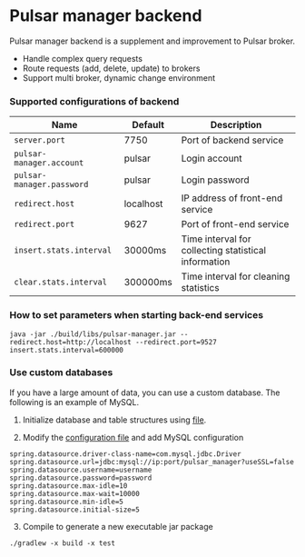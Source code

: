 # Pulsar manager backend

Pulsar manager backend is a supplement and improvement to Pulsar broker.

* Handle complex query requests
* Route requests (add, delete, update) to brokers
* Support multi broker, dynamic change environment

### Supported configurations of backend 

| Name | Default |Description
| ------- | ------- | ------- |
| `server.port` | 7750 | Port of backend service |
| `pulsar-manager.account` | pulsar | Login account |
| `pulsar-manager.password` | pulsar | Login password |
| `redirect.host` | localhost | IP address of front-end service |
| `redirect.port` | 9627 | Port of front-end service |
| `insert.stats.interval` | 30000ms | Time interval for collecting statistical information |
| `clear.stats.interval` | 300000ms | Time interval for cleaning statistics |

### How to set parameters when starting back-end services

```
java -jar ./build/libs/pulsar-manager.jar --redirect.host=http://localhost --redirect.port=9527 insert.stats.interval=600000
```

### Use custom databases

If you have a large amount of data, you can use a custom database. The following is an example of MySQL.   

1. Initialize database and table structures using [file](https://github.com/streamnative/pulsar-manager/tree/master/src/main/resources/META-INF/sql/mysql-schema.sql).

2. Modify the [configuration file](https://github.com/streamnative/pulsar-manager/blob/master/src/main/resources/application.properties) and add MySQL configuration

```
spring.datasource.driver-class-name=com.mysql.jdbc.Driver
spring.datasource.url=jdbc:mysql://ip:port/pulsar_manager?useSSL=false
spring.datasource.username=username
spring.datasource.password=password
spring.datasource.max-idle=10
spring.datasource.max-wait=10000
spring.datasource.min-idle=5
spring.datasource.initial-size=5
```

3. Compile to generate a new executable jar package

```
./gradlew -x build -x test
```
